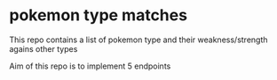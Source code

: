 # pokemon type matches

This repo contains a list of pokemon type and their weakness/strength agains other types

Aim of this repo is to implement 5 endpoints
